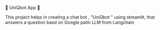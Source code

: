  🤖 UniQbot App 💬


 This project helps in creating a chat bot , "UniQbot " using streamlit, that answers a question basd on Google palm LLM from Langchain
